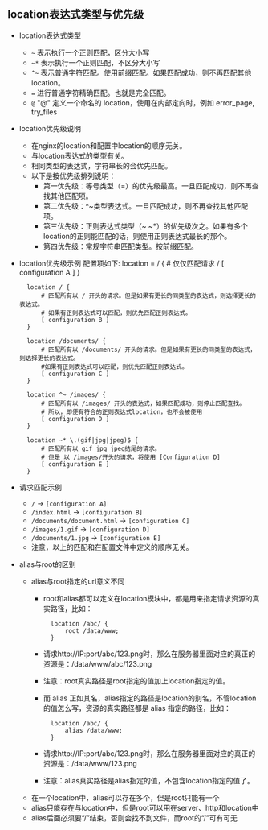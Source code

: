 ## location表达式类型与优先级
- location表达式类型
	- `~` 表示执行一个正则匹配，区分大小写
	- `~*` 表示执行一个正则匹配，不区分大小写
	- `^~` 表示普通字符匹配。使用前缀匹配。如果匹配成功，则不再匹配其他location。
	- `=` 进行普通字符精确匹配。也就是完全匹配。
	- `@` "@" 定义一个命名的 location，使用在内部定向时，例如 error_page, try_files

- location优先级说明
	- 在nginx的location和配置中location的顺序无关。
	- 与location表达式的类型有关。
	- 相同类型的表达式，字符串长的会优先匹配。
	- 以下是按优先级排列说明：
		- 第一优先级：等号类型（=）的优先级最高。一旦匹配成功，则不再查找其他匹配项。
		- 第二优先级：^~类型表达式。一旦匹配成功，则不再查找其他匹配项。
		- 第三优先级：正则表达式类型（~ ~*）的优先级次之。如果有多个location的正则能匹配的话，则使用正则表达式最长的那个。
		- 第四优先级：常规字符串匹配类型。按前缀匹配。

- location优先级示例
配置项如下:
        location = / {
        	# 仅仅匹配请求 /
        	[ configuration A ]
        }
        
        location / {
        	# 匹配所有以 / 开头的请求。但是如果有更长的同类型的表达式，则选择更长的表达式。
            # 如果有正则表达式可以匹配，则优先匹配正则表达式。
        	[ configuration B ]
        }
        
        location /documents/ {
        	# 匹配所有以 /documents/ 开头的请求。但是如果有更长的同类型的表达式，则选择更长的表达式。
        	#如果有正则表达式可以匹配，则优先匹配正则表达式。
        	[ configuration C ]
        }
        
        location ^~ /images/ {
        	# 匹配所有以 /images/ 开头的表达式，如果匹配成功，则停止匹配查找。
            # 所以，即便有符合的正则表达式location，也不会被使用
        	[ configuration D ]
        }
        
        location ~* \.(gif|jpg|jpeg)$ {
        	# 匹配所有以 gif jpg jpeg结尾的请求。
            # 但是 以 /images/开头的请求，将使用 [Configuration D]
        	[ configuration E ]
        }

- 请求匹配示例
	- `/` -> `[configuration A]`
	- `/index.html` -> `[configuration B]`
	- `/documents/document.html` -> `[configuration C]`
	- `/images/1.gif` -> `[configuration D]`
	- `/documents/1.jpg` -> `[configuration E]`
	- 注意，以上的匹配和在配置文件中定义的顺序无关。
- alias与root的区别
	- alias与root指定的url意义不同
		- root和alias都可以定义在location模块中，都是用来指定请求资源的真实路径，比如：
	
				location /abc/ {
				    root /data/www;
				}
		- 请求http://IP:port/abc/123.png时，那么在服务器里面对应的真正的资源是：/data/www/abc/123.png
		- 注意：root真实路径是root指定的值加上location指定的值。
		- 而 alias 正如其名，alias指定的路径是location的别名，不管location的值怎么写，资源的真实路径都是 alias 指定的路径，比如：
	
				location /abc/ {
				    alias /data/www;
				}
		- 请求http://IP:port/abc/123.png时，那么在服务器里面对应的真正的资源是：/data/www/123.png
		- 注意：alias真实路径是alias指定的值，不包含location指定的值了。
	- 在一个location中，alias可以存在多个，但是root只能有一个
	- alias只能存在与location中，但是root可以用在server、http和location中
	- alias后面必须要“/”结束，否则会找不到文件，而root的“/”可有可无
